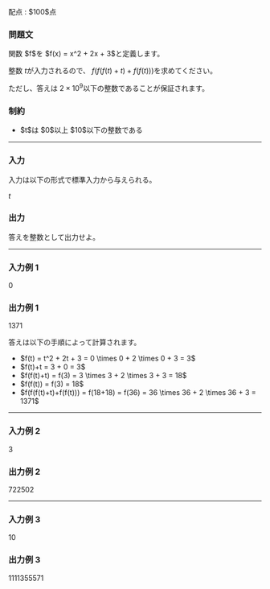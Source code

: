 
<div>

<span>

<span>

<p>
配点 : $100$点
</p>

<div>

<section>

### **問題文**

<p>
関数 $f$を $f(x) = x^2 + 2x + 3$と定義します。

整数 $t$が入力されるので、 $f(f(f(t)+t)+f(f(t)))$を求めてください。

ただし、答えは $2 \times 10^9$以下の整数であることが保証されます。
</p>

</section>

</div>

<div>

<section>

### **制約**

<ul>

<li>
$t$は $0$以上 $10$以下の整数である
</li>

</ul>

</section>

</div>

---

<div>

<div>

<section>

### **入力**

<p>
入力は以下の形式で標準入力から与えられる。
</p>

<div>

$t$
</div>

</section>

</div>

<div>

<section>

### **出力**

<p>
答えを整数として出力せよ。
</p>

</section>

</div>

</div>

---

<div>

<section>

### **入力例 1**

<div>

0

</div>

</section>

</div>

<div>

<section>

### **出力例 1**

<div>

1371

</div>

<p>
答えは以下の手順によって計算されます。
</p>

<ul>

<li>
$f(t) = t^2 + 2t + 3 = 0 \times 0 + 2 \times 0 + 3 = 3$
</li>

<li>
$f(t)+t = 3 + 0 = 3$
</li>

<li>
$f(f(t)+t) = f(3) = 3 \times 3 + 2 \times 3 + 3 = 18$
</li>

<li>
$f(f(t)) = f(3) = 18$
</li>

<li>
$f(f(f(t)+t)+f(f(t))) = f(18+18) = f(36) = 36 \times 36 + 2 \times 36 + 3 = 1371$
</li>

</ul>

</section>

</div>

---

<div>

<section>

### **入力例 2**

<div>

3

</div>

</section>

</div>

<div>

<section>

### **出力例 2**

<div>

722502

</div>

</section>

</div>

---

<div>

<section>

### **入力例 3**

<div>

10

</div>

</section>

</div>

<div>

<section>

### **出力例 3**

<div>

1111355571

</div>

</section>

</div>

</span>

</span>

</div>
